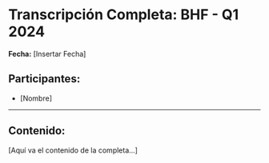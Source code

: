 # Transcripción Completa: BHF - Q1 2024

**Fecha:** [Insertar Fecha]

## Participantes:
* [Nombre]

---

## Contenido:

[Aquí va el contenido de la completa...]